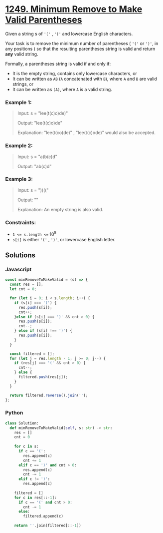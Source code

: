 # [1249. Minimum Remove to Make Valid Parentheses](https://leetcode.com/problems/minimum-remove-to-make-valid-parentheses/description/)

Given a string s of `'('` , `')'` and lowercase English characters.

Your task is to remove the minimum number of parentheses ( `'('` or `')'`, in any positions ) so that the resulting parentheses string is valid and return **any** valid string.

Formally, a parentheses string is valid if and only if:

- It is the empty string, contains only lowercase characters, or
- It can be written as `AB` (`A` concatenated with `B`), where `A` and `B` are valid strings, or
- It can be written as `(A)`, where `A` is a valid string.


### Example 1:
> Input: s = "lee(t(c)o)de)"
>
> Output: "lee(t(c)o)de"
>
> Explanation: "lee(t(co)de)" , "lee(t(c)ode)" would also be accepted.


### Example 2:
> Input: s = "a)b(c)d"
>
> Output: "ab(c)d"


### Example 3:
> Input: s = "))(("
>
> Output: ""
>
> Explanation: An empty string is also valid.
 

### Constraints:
- `1 <= s.length <=` $10^5$
- `s[i]` is either `'('` , `')'`, or lowercase English letter.


## Solutions

### Javascript
```javascript
const minRemoveToMakeValid = (s) => {
  const res = [];
  let cnt = 0;

  for (let i = 0; i < s.length; i++) {
    if (s[i] === '(') {
      res.push(s[i]);
      cnt++;
    }else if (s[i] === ')' && cnt > 0) {
      res.push(s[i]);
      cnt--;
    } else if (s[i] !== ')') {
      res.push(s[i]);
    }
  }

  const filtered = [];
  for (let j = res.length - 1; j >= 0; j--) {
    if (res[j] === '(' && cnt > 0) {
      cnt--;
    } else {
      filtered.push(res[j]);
    }
  }

  return filtered.reverse().join('');
};
```

### Python
```python
class Solution:
  def minRemoveToMakeValid(self, s: str) -> str:
    res = []
    cnt = 0
    
    for c in s:
      if c == '(':
        res.append(c)
        cnt += 1
      elif c == ')' and cnt > 0:
        res.append(c)
        cnt -= 1
      elif c != ')':
        res.append(c)
        
    filtered = []
    for c in res[::-1]:
      if c == '(' and cnt > 0:
        cnt -= 1
      else:
        filtered.append(c)
        
    return ''.join(filtered[::-1])
```